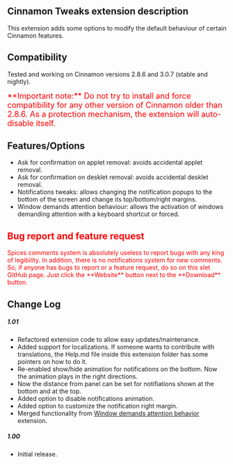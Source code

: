 ## Cinnamon Tweaks extension description

This extension adds some options to modify the default behaviour of certain Cinnamon features.

## Compatibility

Tested and working on Cinnamon versions 2.8.6 and 3.0.7 (stable and nightly).

<span style="color:red;font-size:large;">
**Important note:** Do not try to install and force compatibility for any other version of Cinnamon older than 2.8.6. As a protection mechanism, the extension will auto-disable itself.
</span>

## Features/Options

- Ask for confirmation on applet removal: avoids accidental applet removal.
- Ask for confirmation on desklet removal: avoids accidental desklet removal.
- Notifications tweaks: allows changing the notification popups to the bottom of the screen and change its top/bottom/right margins.
- Window demands attention behaviour: allows the activation of windows demanding attention with a keyboard shortcut or forced.

<h2 style="color:red;"> Bug report and feature request</h2>
<span style="color:red;">
Spices comments system is absolutely useless to report bugs with any king of legibility. In addition, there is no notifications system for new comments. So, if anyone has bugs to report or a feature request, do so on this xlet GitHub page. Just click the **Website** button next to the **Download** button.
</span>

## Change Log

##### 1.01
- Refactored extension code to allow easy updates/maintenance.
- Added support for localizations. If someone wants to contribute with translations, the Help.md file inside this extension folder has some pointers on how to do it.
- Re-enabled show/hide animation for notifications on the bottom. Now the animation plays in the right directions.
- Now the distance from panel can be set for notifiations shown at the bottom and at the top.
- Added option to disable notifications animation.
- Added option to customize the notification right margin.
- Merged functionality from [Window demands attention behavior](https://cinnamon-spices.linuxmint.com/extensions/view/40) extension.

##### 1.00
- Initial release.
